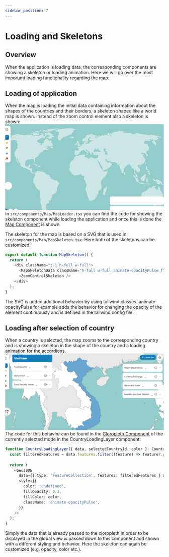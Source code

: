 ```yaml
---
sidebar_position: 7
---
```


# Loading and Skeletons

## Overview
When the application is loading data, the corresponding components are showing a skeleton or loading animation.
Here we will go over the most important loading functionality regarding the map.

## Loading of application
When the map is loading the initial data containing information about the shapes of the countries and their borders, a skeleton
shaped like a world map is shown. Instead of the zoom control element also a skeleton is shown:
![img.png](map_initial_skeleton.png)
In ```src/components/Map/MapLoader.tsx``` you can find the code for showing the skeleton component while loading the application and
once this is done the [Map Component](map_component.md) is shown.

The skeleton for the map is based on a SVG that is used in ```src/components/Map/MapSkeleton.tsx```. Here both of the skeletons can be customized:
```ts
export default function MapSkeleton() {
  return (
    <div className="z-1 h-full w-full">
      <MapSkeletonData className="h-full w-full animate-opacityPulse fill-countriesBase bg-ocean" />
      <ZoomControlSkeleton />
    </div>
  );
}
```
The SVG is added additional behavior by using tailwind classes. animate-opacityPulse for example adds the behavior for changing
the opacity of the element continuously and is defined in the tailwind config file.  

## Loading after selection of country
When a country is selected, the map zooms to the corresponding country and is showing a skeleton in the shape of the country and
a loading animation for the accordions.
![img.png](img.png)
The code for this behavior can be found in the [Cloropleth Component](map_cloropleths.md) of the currently selected mode in the
CountryLoadingLayer component: 
```ts
function CountryLoadingLayer({ data, selectedCountryId, color }: CountryLoadingProps) {
  const filteredFeatures = data.features.filter((feature) => feature?.properties?.adm0_id === selectedCountryId);

  return (
    <GeoJSON
      data={{ type: 'FeatureCollection', features: filteredFeatures } as FeatureCollection<Geometry, GeoJsonProperties>}
      style={{
        color: 'undefined',
        fillOpacity: 0.3,
        fillColor: color,
        className: 'animate-opacityPulse',
      }}
    />
  );
}
```
Simply the data that is already passed to the cloropleth in order to be displayed in the global view is passed down to this component
and shown with a different styling and behavior. Here the skeleton can again be customized (e.g. opacity, color etc.).
